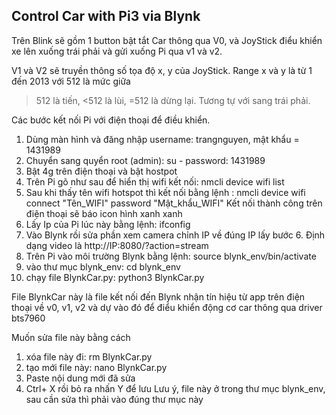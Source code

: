 
## Control Car with Pi3 via Blynk

Trên Blink sẽ gồm 1 button bật tắt Car thông qua V0, và JoyStick điểu khiển xe lên xuống trái phải và gửi xuống Pi qua v1 và v2.

V1 và V2 sẽ truyền thông số tọa độ x, y của JoyStick. Range x và y là từ 1 đến 2013 với 512 là mức giữa
> 512 là tiến, <512 là lùi, =512 là dừng lại. Tương tự với sang trái phải.

Các bước kết nối Pi với điện thoại để điều khiển.

1. Dùng màn hình và đăng nhập username: trangnguyen, mật khẩu = 1431989
2. Chuyển sang quyển root (admin): su -
password: 1431989
3. Bật 4g trên điện thoại và bật hostpot
4. Trên Pi gõ như sau để hiển thị wifi kết nối: nmcli device wifi list
5. Sau khi thấy tên wifi hotspot thì kết nối bằng lệnh : nmcli device wifi connect "Tên_WIFI" password "Mật_khẩu_WIFI"
Kết nối thành công trên điện thoại sẽ báo icon hình xanh xanh
6. Lấy Ip của Pi lúc này bằng lệnh: ifconfig
7. Vào Blynk rồi sửa phần xem camera chỉnh IP về đúng IP lấy bước 6. Định dạng video là http://IP:8080/?action=stream
8. Trên Pi vào môi trường Blynk bằng lệnh: source blynk_env/bin/activate
9. vào thư mục blynk_env: cd blynk_env
10. chạy file BlynkCar.py: python3 BlynkCar.py

File BlynkCar này là file kết nối đến Blynk nhận tín hiệu từ app trên điện thoại về v0, v1, v2 và dự vào đó để điểu khiển động cơ car thông qua driver bts7960

Muốn sửa file này bằng cách

1.  xóa file này đi: rm BlynkCar.py
2.  tạo mới file này: nano BlynkCar.py
3. Paste nội dung mới đã sửa
4. Ctrl+ X rồi bỏ ra nhấn Y để lưu
Lưu ý, file này ở trong thư mục blynk_env, sau cần sửa thì phải vào đúng thư mục này



```

